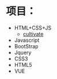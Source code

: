 # 项目：
+ HTML+CSS+JS
  + [cultivate](https://MKP999.github.io/cultivate/case.html)
+ Javascript
+ BootStrap
+ Jquery
+ CSS3
+ HTML5
+ VUE